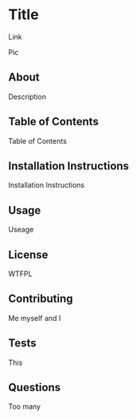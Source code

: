 # Title
        
Link
        
Pic
        
## About
Description

## Table of Contents
Table of Contents

## Installation Instructions
Installation Instructions

## Usage
Useage

## License
WTFPL

## Contributing
Me myself and I

## Tests
This

## Questions
Too many


        